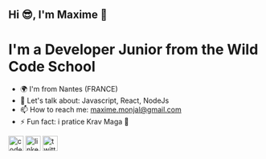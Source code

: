 ## Hi 😎, I'm Maxime 👋

# I'm a Developer Junior from the Wild Code School 

- 🌍 I'm from Nantes (FRANCE)
- 💬 Let's talk about: Javascript, React, NodeJs
- 📫 How to reach me: maxime.monjal@gmail.com
- ⚡ Fun fact: i pratice Krav Maga 👊 
 
[<img align="middle" alt="codepenimg" src="https://cdn.jsdelivr.net/npm/simple-icons@3.0.1/icons/codepen.svg" width="30px" height="30px" />][codepen]
[<img align="middle" alt="linkedinimg" src="https://cdn.jsdelivr.net/npm/simple-icons@3.0.1/icons/linkedin.svg" width="30px" height="30px" />][linkedin]
[<img align="middle" alt="twitterimg" src="https://cdn.jsdelivr.net/npm/simple-icons@3.0.1/icons/twitter.svg" width="30px" height="30px" />][twitter]

[codepen]: https://codepen.io/Monjal
[linkedin]: https://www.linkedin.com/in/maxime-monjal-79a777199/
[twitter]: https://twitter.com/Maximecode
